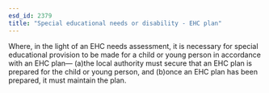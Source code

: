 ```yaml
---
esd_id: 2379
title: "Special educational needs or disability - EHC plan"
---
```


Where, in the light of an EHC needs assessment, it is necessary for special educational provision to be made for a child or young person in accordance with an EHC plan—
(a)the local authority must secure that an EHC plan is prepared for the child or young person, and
(b)once an EHC plan has been prepared, it must maintain the plan.

